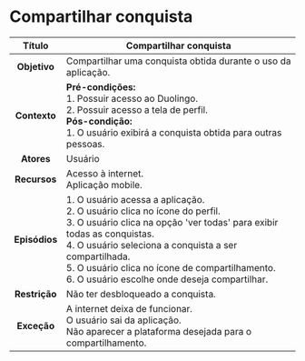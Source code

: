 # Compartilhar conquista

| **Título** | Compartilhar conquista |
| :--------: | --------------- |
| **Objetivo** | Compartilhar uma conquista obtida durante o uso da aplicação. |
| **Contexto** | **Pré-condições:** <br/>1. Possuir acesso ao Duolingo. <br/>2. Possuir acesso a tela de perfil. <br/>**Pós-condição:** <br/>1. O usuário exibirá a conquista obtida para outras pessoas. |
| **Atores** | Usuário |
| **Recursos** | Acesso à internet. <br/>Aplicação mobile. |
| **Episódios** | 1. O usuário acessa a aplicação. <br/>2. O usuário clica no ícone do perfil. <br/>3. O usuário clica na opção 'ver todas' para exibir todas as conquistas. <br/>4. O usuário seleciona a conquista a ser compartilhada. <br/>5. O usuário clica no ícone de compartilhamento. <br/>6. O usuário escolhe onde deseja compartilhar. |
| **Restrição** | Não ter desbloqueado a conquista. |
| **Exceção** | A internet deixa de funcionar. <br/>O usuário sai da aplicação. <br/>Não aparecer a plataforma desejada para o compartilhamento. |